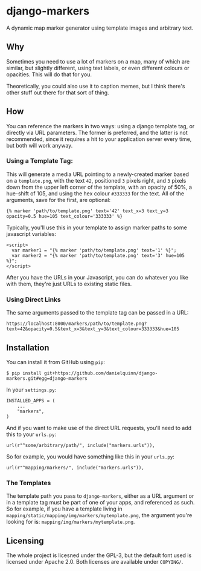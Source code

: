 # django-markers

A dynamic map marker generator using template images and arbitrary text.


## Why

Sometimes you need to use a lot of markers on a map, many of which are similar,
but slightly different, using text labels, or even different colours or
opacities.  This will do that for you.

Theoretically, you could also use it to caption memes, but I think there's
other stuff out there for that sort of thing.


## How

You can reference the markers in two ways: using a django template tag, or
directly via URL parameters.  The former is preferred, and the latter is not
recommended, since it requires a hit to your application server every time,
but both will work anyway.

### Using a Template Tag:

This will generate a media URL pointing to a newly-created marker based on a
`template.png`, with the text `42`, positioned `3` pixels right, and `3` pixels
down from the upper left corner of the template, with an opacity of 50%, a
hue-shift of 105, and using the hex colour `#333333` for the text.  All of the
arguments, save for the first, are optional:

    {% marker 'path/to/template.png' text='42' text_x=3 text_y=3 opacity=0.5 hue=105 text_colour='333333' %}

Typically, you'll use this in your template to assign marker paths to some
javascript variables:

    <script>
      var marker1 = "{% marker 'path/to/template.png' text='1' %}";
      var marker2 = "{% marker 'path/to/template.png' text='3' hue=105 %}";
    </script>

After you have the URLs in your Javascript, you can do whatever you like with
them, they're just URLs to existing static files.


### Using Direct Links

The same arguments passed to the template tag can be passed in a URL:

    https://localhost:8000/markers/path/to/template.png?text=42&opacity=0.5&text_x=3&text_y=3&text_colour=333333&hue=105


## Installation

You can install it from GitHub using `pip`:

    $ pip install git+https://github.com/danielquinn/django-markers.git#egg=django-markers

In your `settings.py`:

    INSTALLED_APPS = (
        ...
        "markers",
    )

And if you want to make use of the direct URL requests, you'll need to add this
to your `urls.py`:

    url(r"^some/arbitrary/path/", include("markers.urls")),

So for example, you would have something like this in your `urls.py`:

    url(r"^mapping/markers/", include("markers.urls")),


### The Templates

The template path you pass to `django-markers`, either as a URL argument or in
a template tag must be part of one of your apps, and referenced as such.  So
for example, if you have a template living in
`mapping/static/mapping/img/markers/mytemplate.png`, the argument you're
looking for is: `mapping/img/markers/mytemplate.png`.


## Licensing

The whole project is licesned under the GPL-3, but the default font used is
licensed under Apache 2.0.  Both licenses are available under `COPYING/`.
